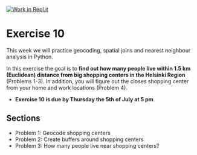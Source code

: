 [![Work in Repl.it](https://classroom.github.com/assets/work-in-replit-14baed9a392b3a25080506f3b7b6d57f295ec2978f6f33ec97e36a161684cbe9.svg)](https://classroom.github.com/online_ide?assignment_repo_id=4901021&assignment_repo_type=AssignmentRepo)
# Exercise 10

This week we will practice geocoding, spatial joins and nearest neighbour analysis in Python. 

In this exercise the goal is to **find out how many people live within 1.5 km (Euclidean) distance from big shopping centers in the Helsinki Region** (Problems 1-3). In addition, you will figure out the closes shopping center from your home and work locations (Problem 4). 


- **Exercise 10 is due by Thursday the 5th of July at 5 pm**.


## Sections

 - Problem 1: Geocode shopping centers
 - Problem 2: Create buffers around shopping centers
 - Problem 3: How many people live near shopping centers?
 
